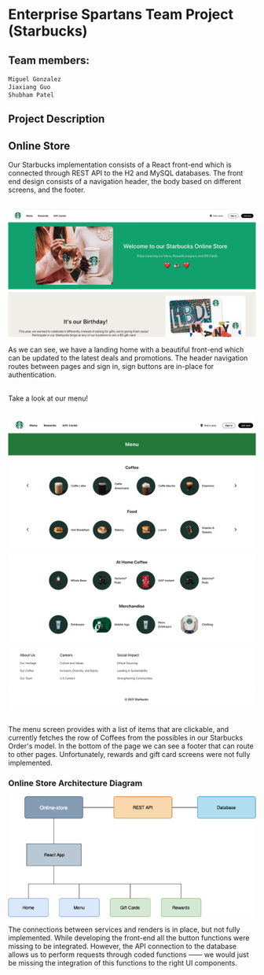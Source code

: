 # Enterprise Spartans Team Project (Starbucks)

## Team members: 

    Miguel Gonzalez 
    Jiaxiang Guo
    Shubham Patel
    

## Project Description 

## Online Store

Our Starbucks implementation consists of a React front-end which is connected through REST API to the H2 and MySQL databases. The front end design consists of a navigation header, the body based on different screens, and the footer. 
<br><br/>

![1](images/1.png)

As we can see, we have a landing home with a beautiful front-end which can be updated to the latest deals and promotions. The header navigation routes between pages and sign in, sign buttons are in-place for authentication. 
<br><br/>

Take a look at our menu!
<br><br/>

![2](images/2.png)
![3](images/3.png)
![4](images/4.png)
<br><br/>

The menu screen provides with a list of items that are clickable, and currently fetches the row of Coffees from the possibles in our Starbucks Order's model. In the bottom of the page we can see a footer that can route to other pages. Unfortunately, rewards and gift card screens were not fully implemented. 

### Online Store Architecture Diagram

![architecture diagram](images/arch.png)

The connections between services and renders is in place, but not fully implemented. While developing the front-end all the button functions were missing to be integrated. However, the API connection to the database allows us to perform requests through coded functions —— we would just be missing the integration of this functions to the right UI components. 